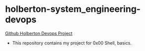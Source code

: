 # holberton-system_engineering-devops
[Github Holberton Devops Project](https://github.com/Jilroge7/holberton-system_engineering-devops.git)

* This repository contains my project for 0x00 Shell, basics.
